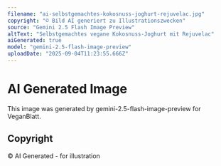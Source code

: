 ```yaml
---
filename: "ai-selbstgemachtes-kokosnuss-joghurt-rejuvelac.jpg"
copyright: "© Bild AI generiert zu Illustrationszwecken"
source: "Gemini 2.5 Flash Image Preview"
altText: "Selbstgemachtes vegane Kokosnuss-Joghurt mit Rejuvelac"
aiGenerated: true
model: "gemini-2.5-flash-image-preview"
uploadDate: "2025-09-04T11:23:55.666Z"
---
```


# AI Generated Image

This image was generated by gemini-2.5-flash-image-preview for VeganBlatt.

## Copyright
© AI Generated - for illustration
